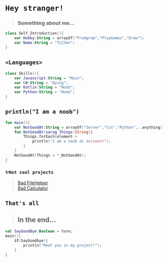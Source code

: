 # `Hey stranger!`
> ### Something about me...
```kotlin
class Self_Introduction(){
    var Hobby:String = arrayOf("Promgram","PlayGames","Draw");
    var Name:String = "TLChen";
}
```
## `<Languages>` 
```kotlin
class Skills(){
    var Javascript:String = "Main"; 
    var C#:String = "Dying";
    var Kotlin:String = "Noob";
    var Python:String = "Noob";
}
```
## `println("I am a noob")`
```kotlin
fun main(){
    var NotGoodAt:String = arrayOf("Server","Css","Python",..anything)
    fun NotGoodAt(varag Things:String){
        Things.forEach{element->
            println("I am a noob at $element");
        }
    }
    NotGoodAt(Things = *_NotGoodAt);
}
```
### `✨Not cool projects`
> [Bad FileHelper](https://github.com/TLcut/FileHelper)  
> [Bad Calculator](https://github.com/TLcut/Calculator)
    
## `That's all`
> ## In the end...
```kotlin
val SayGoodBye:Boolean = ture;
main(){
    if(SayGoodbye){
        println("Meet you in my project!");
    }
}
```

